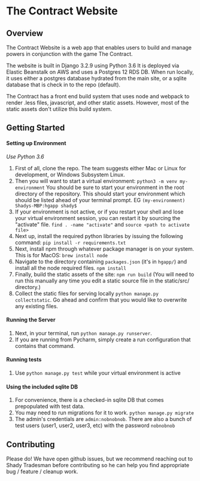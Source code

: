 # The Contract Website

## Overview

The Contract Website is a web app that enables users to build and manage powers in conjunction with the game The Contract. 

The website is built in Django 3.2.9 using Python 3.6 It is deployed via Elastic Beanstalk on AWS and uses a Postgres 12 RDS DB.
When run locally, it uses either a postgres database hydrated from the main site, or a sqlite database that is check in 
to the repo (default).

The Contract has a front end build system that uses node and webpack to render .less files, javascript, and other static assets.
However, most of the static assets don't utilize this build system.

## Getting Started

#### Setting up Environment

*Use Python 3.6*

1. First of all, clone the repo. The team suggests either Mac or Linux for development, or Windows Subsystem Linux.
2. Then you will want to start a virtual environment: ```python3 -m venv my-environment``` You should be sure to start 
your environment in the root directory of the repository. This should start your environment which should be listed 
ahead of your terminal prompt. EG `(my-environment) Shadys-MBP:hgapp shady$`
3. If your environment is not active, or if you restart your shell and lose your virtual environment session, you can 
restart it by sourcing the "activate" file. `find . -name "activate"` and `source <path to activate file>`
4. Next up, install the required python libraries by issuing the following command: ` pip install -r requirements.txt `
5. Next, install npm through whatever package manager is on your system. This is for MacOS: `brew install node`
6. Navigate to the directory containing `packages.json` (it's in `hgapp/`) and install all the node required files. 
`npm install`
7. Finally, build the static assets of the site: `npm run build` (You will need to run this manually any time you edit a 
static source file in the static/src/ directory.)
8. Collect the static files for serving locally `python manage.py collectstatic`. Go ahead and confirm that you 
would like to overwrite any existing files.

#### Running the Server

1. Next, in your terminal, run `python manage.py runserver`.
1. If you are running from Pycharm, simply create a run configuration that contains that command.

#### Running tests

1. Use `python manage.py test` while your virtual environment is active

#### Using the included sqlite DB

1. For convenience, there is a checked-in sqlite DB that comes prepopulated with test data. 
1. You may need to run migrations for it to work. `python manage.py migrate`
1. The admin's credentials are `admin:nobnobnob`. There are also a bunch of test users (user1, user2, user3, etc) with 
the password `nobnobnob` 

## Contributing

Please do! We have open github issues, but we recommend reaching out to Shady Tradesman before contributing so he can help
you find appropriate bug / feature / cleanup work.

